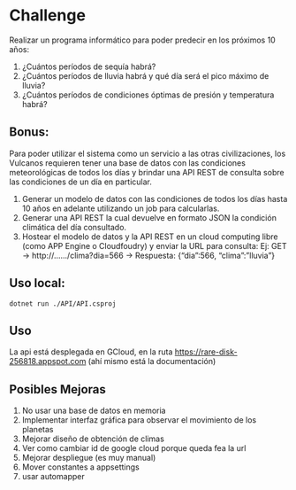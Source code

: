 # Challenge

Realizar un programa informático para poder predecir en los próximos 10 años:
1. ¿Cuántos períodos de sequía habrá?
2. ¿Cuántos períodos de lluvia habrá y qué día será el pico máximo de lluvia?
3. ¿Cuántos períodos de condiciones óptimas de presión y temperatura habrá?
## Bonus:
Para poder utilizar el sistema como un servicio a las otras civilizaciones, los Vulcanos requieren
tener una base de datos con las condiciones meteorológicas de todos los días y brindar una API
REST de consulta sobre las condiciones de un día en particular.
1) Generar un modelo de datos con las condiciones de todos los días hasta 10 años en adelante
utilizando un job para calcularlas.
2) Generar una API REST la cual devuelve en formato JSON la condición climática del día
consultado.
3) Hostear el modelo de datos y la API REST en un cloud computing libre (como APP Engine o
Cloudfoudry) y enviar la URL para consulta:
Ej: GET → http://....../clima?dia=566 → Respuesta: {“dia”:566, “clima”:”lluvia”}

## Uso local:

```shell
dotnet run ./API/API.csproj
```

## Uso 
La api está desplegada en GCloud, en la ruta https://rare-disk-256818.appspot.com (ahí mismo está la documentación)

## Posibles Mejoras
1. No usar una base de datos en memoria 
2. Implementar interfaz gráfica para observar el movimiento de los planetas
3. Mejorar diseño de obtención de climas 
4. Ver como cambiar id de google cloud porque queda fea la url
5. Mejorar despliegue (es muy manual)
6. Mover constantes a appsettings
7. usar automapper 